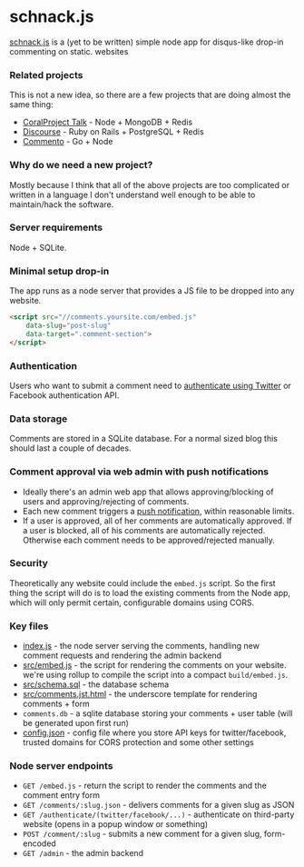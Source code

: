 # schnack.js

[schnack.js](https://dict.leo.org/englisch-deutsch/schnack) is a (yet to be written) simple node app for disqus-like drop-in commenting on static. websites

### Related projects

This is not a new idea, so there are a few projects that are doing almost the same thing:

* [CoralProject Talk](https://github.com/coralproject/talk) - Node + MongoDB + Redis
* [Discourse](https://github.com/discourse/discourse) - Ruby on Rails + PostgreSQL + Redis
* [Commento](https://github.com/adtac/commento) - Go + Node

### Why do we need a new project? 

Mostly because I think that all of the above projects are too complicated or written in a language I don't understand well enough to be able to maintain/hack the software.

### Server requirements

Node + SQLite.

### Minimal setup drop-in

The app runs as a node server that provides a JS file to be dropped into any website.

```html
<script src="//comments.yoursite.com/embed.js"
    data-slug="post-slug"
    data-target=".comment-section">
</script>
```

### Authentication

Users who want to submit a comment need to [authenticate using Twitter](http://passportjs.org/docs/twitter) or Facebook authentication API.

### Data storage

Comments are stored in a SQLite database. For a normal sized blog this should last a couple of decades.

### Comment approval via web admin with push notifications

* Ideally there's an admin web app that allows approving/blocking of users and approving/rejecting of comments. 
* Each new comment triggers a [push notification](https://developer.mozilla.org/en-US/docs/Web/API/Push_API), within reasonable limits.
* If a user is approved, all of her comments are automatically approved. If a user is blocked, all of his comments are automatically rejected. Otherwise each comment needs to be approved/rejected manually.

### Security

Theoretically any website could include the `embed.js` script. So the first thing the script will do is to load the existing comments from the Node app, which will only permit certain, configurable domains using CORS. 

### Key files

* [index.js](index.js) - the node server serving the comments, handling new comment requests and rendering the admin backend
* [src/embed.js](src/embed.js) - the script for rendering the comments on your website. we're using rollup to compile the script into a compact `build/embed.js`.
* [src/schema.sql](src/schema.sql) - the database schema
* [src/comments.jst.html](src/comments.jst.html) - the underscore template for rendering comments + form
* `comments.db` - a sqlite database storing your comments + user table (will be generated upon first run)
* [config.json](config.tpl.json) - config file where you store API keys for twitter/facebook, trusted domains for CORS protection and some other settings

### Node server endpoints

* `GET /embed.js` - return the script to render the comments and the comment entry form
* `GET /comments/:slug.json` - delivers comments for a given slug as JSON
* `GET /authenticate/(twitter/facebook/...)` - authenticate on third-party website (opens in a popup window or something)
* `POST /comment/:slug` - submits a new comment for a given slug, form-encoded
* `GET /admin` - the admin backend

